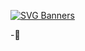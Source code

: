 [![SVG Banners](https://svg-banners.vercel.app/api?type=origin&text1=Herkese%20Merhaba%20😇&text2=🌺Ben%20Melisa%20Hoş%20Geldiniz&width=800&height=400)](https://github.com/Akshay090/svg-banners)

-🌺